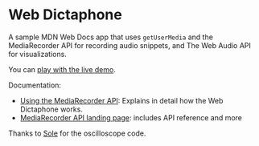 # Web Dictaphone

A sample MDN Web Docs app that uses `getUserMedia` and the MediaRecorder API for recording audio snippets, and The Web Audio API for visualizations.

You can [play with the live demo](https://mdn.github.io/dom-examples/media/web-dictaphone/).

Documentation:

- [Using the MediaRecorder API](https://developer.mozilla.org/en-US/docs/Web/API/MediaRecorder_API/Using_the_MediaRecorder_API): Explains in detail how the Web Dictaphone works.
- [MediaRecorder API landing page](https://developer.mozilla.org/en-US/docs/Web/API/MediaRecorder_API): includes API reference and more

Thanks to [Sole](http://soledadpenades.com/) for the oscilloscope code.